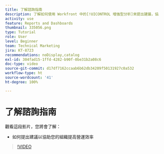 ```yaml
---
title: 了解諮詢指南
description: 了解如何使用 Workfront 中的[!UICONTROL 增強型分析]來提出建議，協助您的組織提高營運效率。
activity: use
feature: Reports and Dashboards
thumbnail: 335056.png
type: Tutorial
role: User
level: Beginner
team: Technical Marketing
jira: KT-8723
recommendations: noDisplay,catalog
exl-id: 304fad15-1ffd-4282-b90f-0be31b2a08c6
doc-type: video
source-git-commit: d17df7162ccaab6b62db34209f50131927c0a532
workflow-type: ht
source-wordcount: '41'
ht-degree: 100%

---
```


# 了解諮詢指南

觀看這段影片，您將會了解：

* 如何提出建議以協助您的組織提高營運效率

>[!VIDEO](https://video.tv.adobe.com/v/3438840/?quality=12&learn=on&enablevpops&captions=chi_hant)
